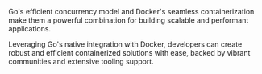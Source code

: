 Go's efficient concurrency model and Docker's seamless containerization make them a powerful combination for building scalable and performant applications.

Leveraging Go's native integration with Docker, developers can create robust and efficient containerized solutions with ease, backed by vibrant communities and extensive tooling support.
